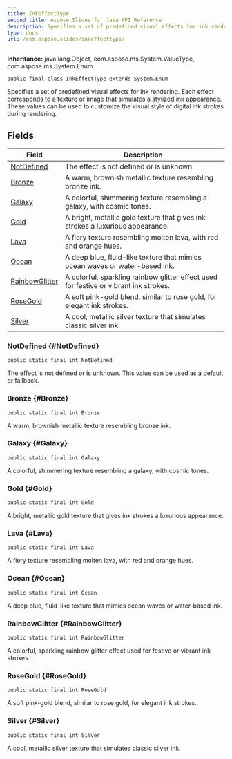 ```yaml
---
title: InkEffectType
second_title: Aspose.Slides for Java API Reference
description: Specifies a set of predefined visual effects for ink rendering.
type: docs
url: /com.aspose.slides/inkeffecttype/
---
```

**Inheritance:**
java.lang.Object, com.aspose.ms.System.ValueType, com.aspose.ms.System.Enum
```
public final class InkEffectType extends System.Enum
```

Specifies a set of predefined visual effects for ink rendering. Each effect corresponds to a texture or image that simulates a stylized ink appearance. These values can be used to customize the visual style of digital ink strokes during rendering.
## Fields

| Field | Description |
| --- | --- |
| [NotDefined](#NotDefined) | The effect is not defined or is unknown. |
| [Bronze](#Bronze) | A warm, brownish metallic texture resembling bronze ink. |
| [Galaxy](#Galaxy) | A colorful, shimmering texture resembling a galaxy, with cosmic tones. |
| [Gold](#Gold) | A bright, metallic gold texture that gives ink strokes a luxurious appearance. |
| [Lava](#Lava) | A fiery texture resembling molten lava, with red and orange hues. |
| [Ocean](#Ocean) | A deep blue, fluid-like texture that mimics ocean waves or water-based ink. |
| [RainbowGlitter](#RainbowGlitter) | A colorful, sparkling rainbow glitter effect used for festive or vibrant ink strokes. |
| [RoseGold](#RoseGold) | A soft pink-gold blend, similar to rose gold, for elegant ink strokes. |
| [Silver](#Silver) | A cool, metallic silver texture that simulates classic silver ink. |
### NotDefined {#NotDefined}
```
public static final int NotDefined
```


The effect is not defined or is unknown. This value can be used as a default or fallback.

### Bronze {#Bronze}
```
public static final int Bronze
```


A warm, brownish metallic texture resembling bronze ink.

### Galaxy {#Galaxy}
```
public static final int Galaxy
```


A colorful, shimmering texture resembling a galaxy, with cosmic tones.

### Gold {#Gold}
```
public static final int Gold
```


A bright, metallic gold texture that gives ink strokes a luxurious appearance.

### Lava {#Lava}
```
public static final int Lava
```


A fiery texture resembling molten lava, with red and orange hues.

### Ocean {#Ocean}
```
public static final int Ocean
```


A deep blue, fluid-like texture that mimics ocean waves or water-based ink.

### RainbowGlitter {#RainbowGlitter}
```
public static final int RainbowGlitter
```


A colorful, sparkling rainbow glitter effect used for festive or vibrant ink strokes.

### RoseGold {#RoseGold}
```
public static final int RoseGold
```


A soft pink-gold blend, similar to rose gold, for elegant ink strokes.

### Silver {#Silver}
```
public static final int Silver
```


A cool, metallic silver texture that simulates classic silver ink.

